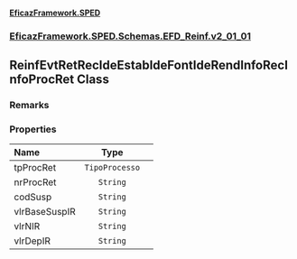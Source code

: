 #### [EficazFramework.SPED](EficazFrameworkSPED.md 'EficazFramework SPED')
### [EficazFramework.SPED.Schemas.EFD_Reinf.v2_01_01](EficazFramework.SPED.Schemas.EFD_Reinf.v2_01_01.md 'EficazFramework.SPED.Schemas.EFD_Reinf.v2_01_01')

## ReinfEvtRetRecIdeEstabIdeFontIdeRendInfoRecInfoProcRet Class

### Remarks
### Properties

| Name | Type | |
| :--- | :---: | :--- |
| tpProcRet | `TipoProcesso` |  |
| nrProcRet | `String` |  |
| codSusp | `String` |  |
| vlrBaseSuspIR | `String` |  |
| vlrNIR | `String` |  |
| vlrDepIR | `String` |  |
